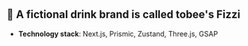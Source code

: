 ## 🚀 A fictional drink brand is called tobee's Fizzi
- **Technology stack**: Next.js, Prismic, Zustand, Three.js, GSAP
